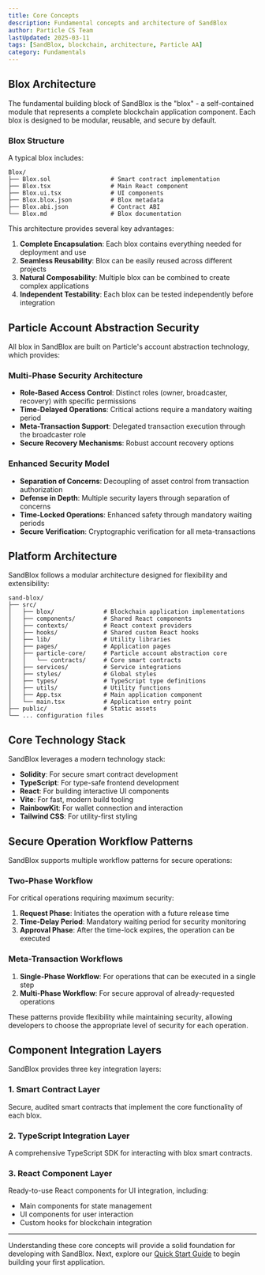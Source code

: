 ```yaml
---
title: Core Concepts
description: Fundamental concepts and architecture of SandBlox
author: Particle CS Team
lastUpdated: 2025-03-11
tags: [SandBlox, blockchain, architecture, Particle AA]
category: Fundamentals
---
```


## Blox Architecture

The fundamental building block of SandBlox is the "blox" - a self-contained module that represents a complete blockchain application component. Each blox is designed to be modular, reusable, and secure by default.

### Blox Structure

A typical blox includes:

```
Blox/
├── Blox.sol                 # Smart contract implementation
├── Blox.tsx                 # Main React component
├── Blox.ui.tsx              # UI components
├── Blox.blox.json           # Blox metadata
├── Blox.abi.json            # Contract ABI
└── Blox.md                  # Blox documentation
```

This architecture provides several key advantages:

1. **Complete Encapsulation**: Each blox contains everything needed for deployment and use
2. **Seamless Reusability**: Blox can be easily reused across different projects
3. **Natural Composability**: Multiple blox can be combined to create complex applications
4. **Independent Testability**: Each blox can be tested independently before integration

## Particle Account Abstraction Security

All blox in SandBlox are built on Particle's account abstraction technology, which provides:

### Multi-Phase Security Architecture

- **Role-Based Access Control**: Distinct roles (owner, broadcaster, recovery) with specific permissions
- **Time-Delayed Operations**: Critical actions require a mandatory waiting period
- **Meta-Transaction Support**: Delegated transaction execution through the broadcaster role
- **Secure Recovery Mechanisms**: Robust account recovery options

### Enhanced Security Model

- **Separation of Concerns**: Decoupling of asset control from transaction authorization
- **Defense in Depth**: Multiple security layers through separation of concerns
- **Time-Locked Operations**: Enhanced safety through mandatory waiting periods
- **Secure Verification**: Cryptographic verification for all meta-transactions

## Platform Architecture

SandBlox follows a modular architecture designed for flexibility and extensibility:

```
sand-blox/
├── src/
│   ├── blox/              # Blockchain application implementations
│   ├── components/        # Shared React components
│   ├── contexts/          # React context providers
│   ├── hooks/             # Shared custom React hooks
│   ├── lib/               # Utility libraries
│   ├── pages/             # Application pages
│   ├── particle-core/     # Particle account abstraction core
│   │   └── contracts/     # Core smart contracts
│   ├── services/          # Service integrations
│   ├── styles/            # Global styles
│   ├── types/             # TypeScript type definitions
│   ├── utils/             # Utility functions
│   ├── App.tsx            # Main application component
│   └── main.tsx           # Application entry point
├── public/                # Static assets
└── ... configuration files
```

## Core Technology Stack

SandBlox leverages a modern technology stack:

- **Solidity**: For secure smart contract development
- **TypeScript**: For type-safe frontend development
- **React**: For building interactive UI components
- **Vite**: For fast, modern build tooling
- **RainbowKit**: For wallet connection and interaction
- **Tailwind CSS**: For utility-first styling

## Secure Operation Workflow Patterns

SandBlox supports multiple workflow patterns for secure operations:

### Two-Phase Workflow

For critical operations requiring maximum security:

1. **Request Phase**: Initiates the operation with a future release time
2. **Time-Delay Period**: Mandatory waiting period for security monitoring
3. **Approval Phase**: After the time-lock expires, the operation can be executed

### Meta-Transaction Workflows

1. **Single-Phase Workflow**: For operations that can be executed in a single step
2. **Multi-Phase Workflow**: For secure approval of already-requested operations

These patterns provide flexibility while maintaining security, allowing developers to choose the appropriate level of security for each operation.

## Component Integration Layers

SandBlox provides three key integration layers:

### 1. Smart Contract Layer

Secure, audited smart contracts that implement the core functionality of each blox.

### 2. TypeScript Integration Layer

A comprehensive TypeScript SDK for interacting with blox smart contracts.

### 3. React Component Layer

Ready-to-use React components for UI integration, including:
- Main components for state management
- UI components for user interaction
- Custom hooks for blockchain integration

---

Understanding these core concepts will provide a solid foundation for developing with SandBlox. Next, explore our [Quick Start Guide](/docs/quick-start) to begin building your first application. 